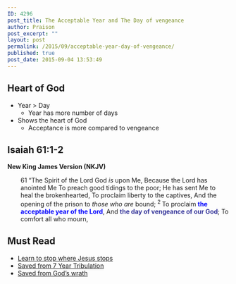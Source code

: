 ```yaml
---
ID: 4296
post_title: The Acceptable Year and The Day of vengeance
author: Praison
post_excerpt: ""
layout: post
permalink: /2015/09/acceptable-year-day-of-vengeance/
published: true
post_date: 2015-09-04 13:53:49
---
```

<h2>Heart of God</h2>
<ul>
	<li>Year &gt; Day
<ul>
	<li>Year has more number of days</li>
</ul>
</li>
	<li>Shows the heart of God
<ul>
	<li>Acceptance is more compared to vengeance</li>
</ul>
</li>
</ul>
<h2><strong>Isaiah 61:1-2</strong></h2>
<strong>New King James Version (NKJV)</strong>
<div class="poetry">
<p class="line" style="padding-left: 30px;"><span class="chapter-2"><span class="text Isa-61-1"><span class="chapternum">61 </span>“The Spirit of the Lord <span class="small-caps">God</span> <i>is</i> upon Me,</span></span>
<span class="text Isa-61-1">Because the <span class="small-caps">Lord</span> has anointed Me</span>
<span class="text Isa-61-1">To preach good tidings to the poor;</span>
<span class="text Isa-61-1">He has sent Me to heal the brokenhearted,</span>
<span class="text Isa-61-1">To proclaim liberty to the captives,</span>
<span class="text Isa-61-1">And the opening of the prison to <i>those who are</i> bound;</span>
<span id="en-NKJV-18846" class="text Isa-61-2"><sup class="versenum">2 </sup>To proclaim <span style="color: #0000ff;"><strong>the acceptable year of the <span class="small-caps">Lord</span></strong></span>,</span>
<span class="text Isa-61-2">And <span style="color: #333399;"><strong>the day of vengeance of our God</strong></span>;</span>
<span class="text Isa-61-2">To comfort all who mourn,</span></p>

<h2 class="line">Must Read</h2>
<ul>
	<li class="line"><a href="http://biblerevelation.org/2015/09/04/learn-to-stop-where-jesus-stops/">Learn to stop where Jesus stops</a></li>
	<li class="line"><a href="http://biblerevelation.org/2015/02/26/saved-from-7-year-tribulation/">Saved from 7 Year Tribulation</a></li>
	<li class="line"><a href="http://biblerevelation.org/2015/02/26/saved-from-gods-wrath/">Saved from God’s wrath</a></li>
</ul>
</div>